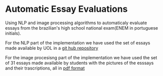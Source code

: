 # Automatic Essay Evaluations

Using NLP and image processing algorithms to automaticaly evaluate essays from the brazilian's high school national exam(ENEM in portuguese initials).

For the NLP part of the implementation we have used the set of essays made available by UOL in a [git hub repository](https://github.com/gpassero/uol-redacoes-xml)

For the image procesisng part of the implementation we have used the set of 31 essays made available by students with the pictures of the esssays and their trascriptions, all in [pdf format](https://vestibular.brasilescola.uol.com.br/enem/enem-2018-estudantes-criam-apostila-com-31-redacoes-nota-1000/345098.html)

